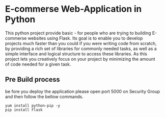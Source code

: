 # E-commerse Web-Application in Python 
This python project provide basic - for people who are trying to building E-commerse websites using Flask. Its goal is to enable you to develop projects much faster than you could if you were writing code from scratch, by providing a rich set of libraries for commonly needed tasks, as well as a simple interface and logical structure to access these libraries. As this project lets you creatively focus on your project by minimizing the amount of code needed for a given task.

## Pre Build process
be fore you deploy the application please open port 5000 on Security Group and then follow the bellow commands.
``` 
yum install python-pip -y
pip install Flask 
```
